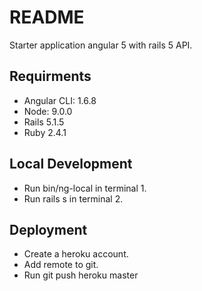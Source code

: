 # README

Starter application angular 5 with rails 5 API.

## Requirments

* Angular CLI: 1.6.8
* Node: 9.0.0
* Rails 5.1.5
* Ruby 2.4.1

## Local Development

* Run bin/ng-local in terminal 1.
* Run rails s in terminal 2.

## Deployment

* Create a heroku account.
* Add remote to git.
* Run git push heroku master
